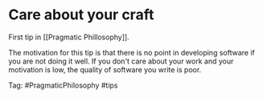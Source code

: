 # Care about your craft 

First tip in [[Pragmatic Phillosophy]]. 

The motivation for this tip is that there is no point in developing software if you are not doing it well. If you don't care about your work and your motivation is low, the quality of software you write is poor. 

Tag: 
#PragmaticPhilosophy 
#tips